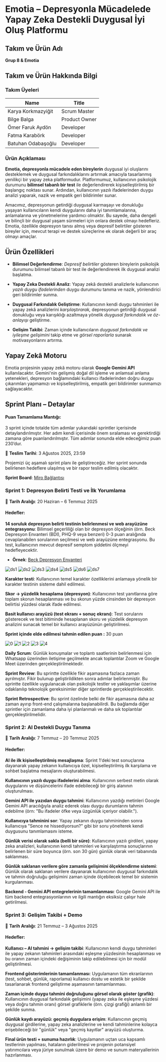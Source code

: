 # Emotia – Depresyonla Mücadelede Yapay Zeka Destekli Duygusal İyi Oluş Platformu

## Takım ve Ürün Adı
**Grup 8 & Emotia**

## Takım ve Ürün Hakkında Bilgi

### Takım Üyeleri
| Name | Title |
|------|-------|
| Karya Korkmazyiğit | Scrum Master |
| Bilge Balga | Product Owner |
| Ömer Faruk Aydön | Developer |
| Fatma Karabörk | Developer |
| Batuhan Odabaşoğlu | Developer |

### Ürün Açıklaması
**Emotia, depresyonla mücadele eden bireylerin** duygusal iyi oluşlarını desteklemek ve duygusal farkındalıklarını artırmak amacıyla tasarlanmış yenilikçi bir yapay zeka platformudur. Platformumuz, kullanıcının psikolojik durumunu **bilimsel tabanlı bir test** ile değerlendirerek kişiselleştirilmiş bir başlangıç noktası sunar. Ardından, kullanıcının yazılı ifadelerinden duygu analizi yaparak, nazik ve empatik geri bildirimler sunar.

Amacımız, depresyonun getirdiği duygusal karmaşayı ve donukluğu yaşayan kullanıcıların kendi duygularını daha iyi tanımlamalarına, anlamalarına ve yönetmelerine yardımcı olmaktır. Bu sayede, daha dengeli ve bilinçli bir duygusal yaşam sürmeleri için onlara destek olmayı hedefleriz. Emotia, özellikle depresyon tanısı almış veya depresif belirtiler gösteren bireyler için, mevcut terapi ve destek süreçlerine ek olarak değerli bir araç olmayı amaçlar.

## Ürün Özellikleri

- **Bilimsel Değerlendirme**: _Depresif belirtiler_ gösteren bireylerin psikolojik durumunu bilimsel tabanlı bir test ile değerlendirerek ilk duygusal analizi başlatma.

- **Yapay Zeka Destekli Analiz**: Yapay zekâ destekli analizlerle kullanıcının _yazılı duygu ifadelerinden_ duygu durumunu tanıma ve nazik, yönlendirici geri bildirimler sunma.

- **Duygusal Farkındalık Geliştirme**: Kullanıcının kendi duygu tahminleri ile yapay zekâ analizlerini _karşılaştırarak,_ depresyonun getirdiği duygusal donukluğu veya karışıklığı azaltmaya yönelik _duygusal farkındalık ve öz-anlayışı_ geliştirme.

- **Gelişim Takibi**: Zaman içinde kullanıcıların _duygusal farkındalık ve iyileşme gelişimini_ takip etme ve _görsel raporlarla_ sunarak motivasyonlarını artırma.

## Yapay Zekâ Motoru

Emotia projesinin yapay zekâ motoru olarak **Google Gemini API** kullanılacaktır. Gemini'nin gelişmiş doğal dil işleme ve anlamsal anlama yetenekleri, depresyon bağlamındaki kullanıcı ifadelerinden doğru duygu çıkarımları yapmamızı ve kişiselleştirilmiş, empatik geri bildirimler sunmamızı sağlayacaktır.

## Sprint Planı – Detaylar

#### Puan Tamamlama Mantığı:

3 sprint içinde totalde tüm adımlar yukarıdaki sprintler içerisinde detaylandırılmıştır. Her adım kendi içerisinde önem sıralaması ve gerektirdiği zamana göre puanlandırılmıştır. Tüm adımlar sonunda elde edeceğimiz puan 230’dur.

🎯 **Teslim Tarihi**: 3 Ağustos 2025, 23:59

Projemizi üç aşamalı sprint planı ile geliştireceğiz. Her sprint sonunda belirlenen hedeflere ulaşılmış ve bir rapor teslim edilmiş olacaktır.

**Sprint Board**: [Miro Bağlantısı](https://miro.com/welcomeonboard/UndENS9IVGRlMTlLc1pTK0Y0RC9vaDRHNXI4MXUxU2o1RTIzSDBvUlBGQmZjYVpQK0pFdkZLbENqeVYrOFVWOFpGNG5pWTFaVFhneEsvRk80U2FXdjdmSzRVWUM4MGNFSzhKNCtETDg0Z01VY0hRazkxa0NreUNsS1lUOWtiYzJBd044SHFHaVlWYWk0d3NxeHNmeG9BPT0hdjE=?share_link_id=89999650475)

### Sprint 1: Depresyon Belirti Testi ve İlk Yorumlama

📅 **Tarih Aralığı**: 20 Haziran – 6 Temmuz 2025  

#### Hedefler:

**14 soruluk depresyon belirti testinin belirlenmesi ve web arayüzüne entegrasyonu**: Bilimsel geçerliliği olan bir depresyon ölçeğinin (örn. Beck Depresyon Envanteri (BDI), PHQ-9 veya benzeri) 0-3 puan aralığında cevaplanabilen sorularının seçilmesi ve web arayüzüne entegrasyonu. Bu test, kullanıcının mevcut depresif semptom şiddetini ölçmeyi hedefleyecektir.

- **Örnek**: [Beck Depresyon Envanteri](https://androloji.org.tr/androlojiDATA/Document/25112014164858-10-BECK-DEPRESYON-ENVANTERI.pdf)

![ds1](https://github.com/user-attachments/assets/109053f6-6632-456c-b7ca-045a2a7530e5)
![ds2](https://github.com/user-attachments/assets/9886bd31-cf97-4cae-8abd-1c283e56a179)
![ds3](https://github.com/user-attachments/assets/b3bdf76c-d8cd-49e5-b315-31e54f384baf)
![ds4](https://github.com/user-attachments/assets/8c9b5c81-7179-42bb-a91b-bd6d3b1fb024)
![ds5](https://github.com/user-attachments/assets/e3b33b92-9bc9-49eb-b16e-a1178d2aca92)
![ds6](https://github.com/user-attachments/assets/430e30d8-3e18-438c-b6b0-2539c265fb1e)
![ds7](https://github.com/user-attachments/assets/f1aab3f2-d98d-4da8-acae-f1e24d6b3f96)


**Karakter testi**: Kullanıcının temel karakter özelliklerini anlamaya yönelik bir karakter testinin sisteme dahil edilmesi.

**Skor → yüzdelik hesaplama (depresyon)**: Kullanıcının test yanıtlarına göre toplam skorun hesaplanması ve bu skorun yüzde cinsinden bir depresyon belirtisi yüzdesi olarak ifade edilmesi.

**Basit kullanıcı arayüzü (test ekranı + sonuç ekranı)**: Test sorularını gösterecek ve test bitiminde hesaplanan skoru ve yüzdelik depresyon analizini sunacak temel bir kullanıcı arayüzünün geliştirilmesi.

**Sprint içinde elde edilmesi tahmin edilen puan :** 30 puan

![0](https://github.com/user-attachments/assets/06893a13-871e-4fab-9711-79a726bbb4f2)
![1](https://github.com/user-attachments/assets/ca4cdaff-fd73-4301-8809-bb2ec3a3a2f5)
![2](https://github.com/user-attachments/assets/6b3ca39c-e7a5-425d-af00-3916d41b91d4)
![3](https://github.com/user-attachments/assets/868608d9-6525-4cc2-bfcf-5e1bf8669989)
![4](https://github.com/user-attachments/assets/5f2d509e-477e-4798-ab14-a68c223bb8ac)

**Daily Scrum**: Günlük konuşmalar ve toplantı saatlerinin belirlenmesi için Whatsapp üzerinden iletişime geçilmekte ancak toplantılar Zoom ve Google Meet üzerinden gerçekleştirilmektedir. 

**Sprint Review**: Bu sprintte özellikle fikir aşamasına fazlaca zaman ayrılmıştır. Fikir bulunup geliştirildikten sonra adımlar belirlenmiştir. Bu sprintte özellikle uygulanacak olan psikolojik testler ve yaklaşımlar üzerine odaklanılıp teknolojik gereksinimler diğer sprintlerde gerçekleştirilecektir.

**Sprint Retrospective**: Bu sprint özelinde belki de fikir aşamasına daha az zaman ayırıp front-end çalışmalarına başlanabilirdi. Bu bağlamda diğer sprintler için zamanlama daha iyi planlanmalı ve daha sık toplantılar gerçekleştirilmelidir.

### Sprint 2: AI Destekli Duygu Tanıma

📅 **Tarih Aralığı**: 7 Temmuz – 20 Temmuz 2025  

#### Hedefler:

**AI ile ilk kişiselleştirilmiş mesajlaşma**: Sprint 1'deki test sonuçlarına dayanarak yapay zekanın kullanıcıya özel, kişiselleştirilmiş ilk karşılama ve sohbet başlatma mesajlarını oluşturabilmesi.

**Kullanıcının yazılı duygu ifadelerini alma**: Kullanıcının serbest metin olarak duygularını ve düşüncelerini ifade edebileceği bir giriş alanının oluşturulması.

**Gemini API ile yazıdan duygu tahmini**: Kullanıcının yazdığı metinleri Google Gemini API aracılığıyla analiz ederek olası duygu durumlarını tahmin edebilme (örn: "Bu ifadeler öfke veya üzgünlük içeriyor olabilir.").

**Kullanıcıya tahminini sor**: Yapay zekanın duygu tahmininden sonra kullanıcıya "Sence ne hissediyorsun?" gibi bir soru yönelterek kendi duygusunu tanımlamasını isteme.

**Günlük verisi olarak sakla (belli bir süre)**: Kullanıcının yazılı girdileri, yapay zeka analizleri, kullanıcının kendi tahminleri ve karşılaştırma sonuçlarının belirlenen bir süre boyunca (örn. son 30 gün) günlük olarak veri tabanında saklanması.

**Günlük saklanan verilere göre zamanla gelişimini ölçeklendirme sistemi**: Günlük olarak saklanan verilere dayanarak kullanıcının duygusal farkındalık ve tahmin doğruluğu gelişimini zaman içinde ölçebilecek temel bir sistemin kurgulanması.

**Backend - Gemini API entegrelerinin tamamlanması**: Google Gemini API ile tüm backend entegrasyonlarının ve ilgili mantığın eksiksiz çalışır hale getirilmesi.

### Sprint 3: Gelişim Takibi + Demo

📅 **Tarih Aralığı**: 21 Temmuz – 3 Ağustos 2025  

#### Hedefler:

**Kullanıcı – AI tahmini → gelişim takibi**: Kullanıcının kendi duygu tahminleri ile yapay zekanın tahminleri arasındaki eşleşme yüzdesinin hesaplanması ve bu oranın zaman içindeki değişiminin takip edilebilmesi için bir modül geliştirilmesi.

**Frontend gösterimlerinin tamamlanması**: Uygulamanın tüm ekranlarının (test, sohbet, günlük, raporlama) kullanıcı dostu ve estetik bir şekilde tasarlanarak frontend geliştirme aşamasının tamamlanması.

**Zaman içinde duygu tahmini doğruluğunu görsel olarak göster (grafik)**: Kullanıcının duygusal farkındalık gelişimini (yapay zeka ile eşleşme yüzdesi veya doğru tahmin oranı) görsel grafiklerle (örn. çizgi grafiği) anlamlı bir şekilde sunma.

**Günlük kaydı arayüzü: geçmiş duygulara erişim**: Kullanıcının geçmiş duygusal girdilerine, yapay zeka analizlerine ve kendi tahminlerine kolayca erişebileceği bir "günlük" veya "geçmiş kayıtlar" arayüzü oluşturma.

**Final ürün testi + sunuma hazırlık**: Uygulamanın uçtan uca kapsamlı testlerinin yapılması, hataların giderilmesi ve projenin potansiyel yatırımcılara veya jüriye sunulmak üzere bir demo ve sunum materyallerinin hazırlanması.


